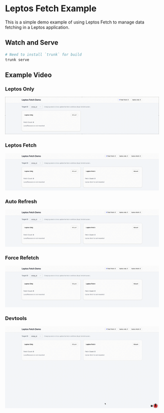 # Leptos Fetch Example

This is a simple demo example of using Leptos Fetch to manage data fetching in a Leptos application.

## Watch and Serve

```sh
# Need to install `trunk` for build
trunk serve
```

## Example Video

### Leptos Only

![](assets/local_resource.gif)

### Leptos Fetch

![](assets/leptos_fetch.gif)

### Auto Refresh

![](assets/refresh.gif)

### Force Refetch
![](assets/force_refetch.gif)

### Devtools
![](assets/devtools.gif)
